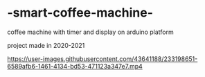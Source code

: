 # -smart-coffee-machine-
coffee machine with timer and display on arduino platform

project made in 2020-2021



https://user-images.githubusercontent.com/43641188/233198651-6589afb6-1461-4134-bd53-471123a347e7.mp4

